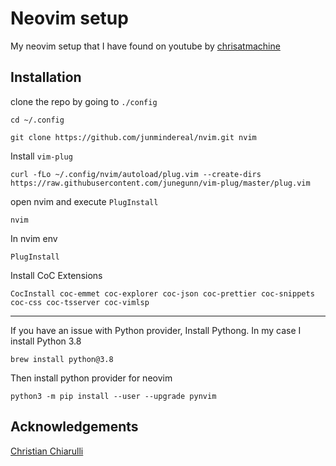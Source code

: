 # Neovim setup

My neovim setup that I have found on youtube by [chrisatmachine](https://www.youtube.com/channel/UCS97tchJDq17Qms3cux8wcA)

## Installation

clone the repo by going to `./config`

```shell
cd ~/.config
```

```shell
git clone https://github.com/junmindereal/nvim.git nvim
```

Install `vim-plug`

```shell
curl -fLo ~/.config/nvim/autoload/plug.vim --create-dirs https://raw.githubusercontent.com/junegunn/vim-plug/master/plug.vim
```

open nvim and execute `PlugInstall`

```shell
nvim
```

In nvim env

```
PlugInstall
```

Install CoC Extensions

```
CocInstall coc-emmet coc-explorer coc-json coc-prettier coc-snippets coc-css coc-tsserver coc-vimlsp
```

---

If you have an issue with Python provider, Install Pythong. In my case I install Python 3.8

```shell
brew install python@3.8
```

Then install python provider for neovim

```shell
python3 -m pip install --user --upgrade pynvim
```

## Acknowledgements

[Christian Chiarulli](https://github.com/ChristianChiarulli)
